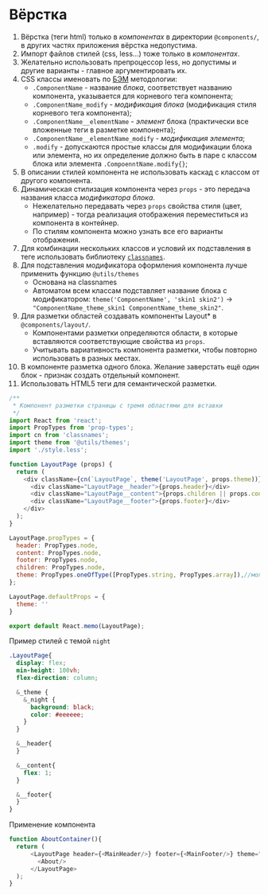 # Вёрстка

1. Вёрстка (теги html) только в *компонентах* в директории `@components/`, в других частях приложения вёрстка недопустима.
2. Импорт файлов стилей (css, less...) тоже только в *компонентах*.
3. Желательно использовать препроцессор less, но допустимы и другие варианты - главное аргументировать их.
4. CSS классы именовать по [БЭМ](https://ru.bem.info/methodology/quick-start/) методологии: 
    - `.ComponentName` - название *блока*, соответствует названию компонента, указывается для корневого тега компонента; 
    - `.ComponentName_modify` - *модификация блока* (модификация стиля корневого тега компонента);
    - `.ComponentName__elementName` - *элемент* блока (практически все вложенные теги в разметке компонента); 
    - `.ComponentName__elementName_modify` - *модификация элемента*;
    - `.modify` - допускаются простые классы для модификации блока или элемента, но их определение должно быть в паре с классом блока или элемента `.CompoenntName.modify{}`;
5. В описании стилей компонента не использовать каскад с классом от другого компонента.
6. Динамическая стилизация компонента через `props` - это передача названия класса *модификатора блока*. 
    - Нежелательно передавать через `props` свойства стиля (цвет, например) - тогда реализация отображения переместиться из компонента в контейнер.
    - По стилям компонента можно узнать все его варианты отображения.
7. Для комбинации нескольких классов и условий их подставления в теге использовать библиотеку [`classnames`](https://www.npmjs.com/package/classnames). 
8. Для подставления модификатора оформления компонента лучше применить функцию `@utils/themes`
    - Основана на classnames
    - Автоматом всем классам подставляет название блока с модификатором:
   `theme('ComponentName', 'skin1 skin2')` → `"ComponentName_theme_skin1 ComponentName_theme_skin2"`.
9. Для разметки областей создавать компоненты Layout* в `@components/layout/`. 
    - Компонентами разметки определяются области, в которые вставляются соответствующие свойства из `props`.
    - Учитывать вариативность компонента разметки, чтобы повторно использовать в разных местах.
10. В компоненте разметка одного блока. Желание заверстать ещё один блок - признак создать отдельный компонент. 
11. Использовать HTML5 теги для семантической разметки.

```js
/**
 * Компонент разметки страницы с тремя областями для вставки
 */
import React from 'react';
import PropTypes from 'prop-types';
import cn from 'classnames';
import theme from '@utils/themes';
import './style.less';

function LayoutPage (props) {
  return (
    <div className={cn(`LayoutPage`, theme('LayoutPage', props.theme))}>
      <div className="LayoutPage__header">{props.header}</div>
      <div className="LayoutPage__content">{props.children || props.content}</div>
      <div className="LayoutPage__footer">{props.footer}</div>
    </div>
  );
}

LayoutPage.propTypes = {
  header: PropTypes.node,
  content: PropTypes.node,
  footer: PropTypes.node,
  children: PropTypes.node,
  theme: PropTypes.oneOfType([PropTypes.string, PropTypes.array]),//можно передать несколько тем через пробел или массивом
};

LayoutPage.defaultProps = {
  theme: ''
}

export default React.memo(LayoutPage);
```

Пример стилей с темой `night`
```css   
.LayoutPage{
  display: flex;
  min-height: 100vh;
  flex-direction: column;

  &_theme {
    &_night {
      background: black;
      color: #eeeeee;
    }
  }

  &__header{
  }

  &__content{
    flex: 1;
  }

  &__footer{
  }
}
```

Применение компонента
```js
function AboutContainer(){
  return (
      <LayoutPage header={<MainHeader/>} footer={<MainFooter/>} theme="night">
        <About/>
      </LayoutPage>
  );
}

```
